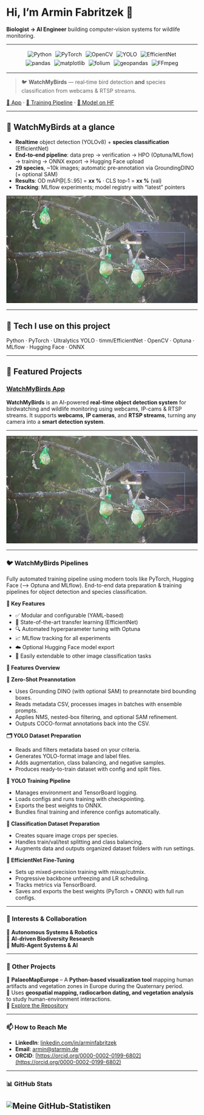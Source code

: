 # Hi, I’m Armin Fabritzek 👋
**Biologist → AI Engineer** building computer‑vision systems for wildlife monitoring.

--- 
<div align="center">
  <!-- row 1 -->
  <img src="https://img.shields.io/badge/Python-0057B8?style=for-the-badge&logo=python&logoColor=FFD700" alt="Python" width="80" style="margin:3px;"/>
  <img src="https://img.shields.io/badge/PyTorch-0057B8?style=for-the-badge&logo=PyTorch&logoColor=FFD700" alt="PyTorch" width="80" style="margin:3px;"/>
  <img src="https://img.shields.io/badge/OpenCV-0057B8?style=for-the-badge&logo=opencv&logoColor=FFD700" alt="OpenCV" width="80" style="margin:3px;"/>
  <img src="https://img.shields.io/badge/YOLO-0057B8?style=for-the-badge&logo=yolo&logoColor=FFD700" alt="YOLO" width="80" style="margin:3px;"/>
  <img src="https://img.shields.io/badge/EfficientNet-0057B8?style=for-the-badge&logo=efficientnet&logoColor=FFD700" alt="EfficientNet" width="80" style="margin:3px;"/>

  <br/>

  <!-- row 2 -->
  <img src="https://img.shields.io/badge/pandas-FFD700?style=for-the-badge&logo=pandas&logoColor=0057B8" alt="pandas" width="80" style="margin:3px;"/>
  <img src="https://img.shields.io/badge/matplotlib-FFD700?style=for-the-badge&logo=matplotlib&logoColor=0057B8" alt="matplotlib" width="80" style="margin:3px;"/>
  <img src="https://img.shields.io/badge/folium-FFD700?style=for-the-badge&logo=leaflet&logoColor=0057B8" alt="folium" width="80" style="margin:3px;"/>
  <img src="https://img.shields.io/badge/geopandas-FFD700?style=for-the-badge&logo=python&logoColor=0057B8" alt="geopandas" width="80" style="margin:3px;"/>
  <img src="https://img.shields.io/badge/FFmpeg-FFD700?style=for-the-badge&logo=ffmpeg&logoColor=0057B8" alt="FFmpeg" width="80" style="margin:3px;"/>
</div>

---

> 🐦 **WatchMyBirds** — real‑time bird detection **and** species classification from webcams & RTSP streams.

[🔗 App](https://github.com/arminfabritzek/WatchMyBirds) · [🧪 Training Pipeline](https://github.com/arminfabritzek/TrainMyBirds) · [🤗 Model on HF](https://huggingface.co/arminfabritzek/WatchMyBirds-Models/tree/main)

---

## 🚀 WatchMyBirds at a glance
- **Realtime** object detection (YOLOv8) + **species classification** (EfficientNet)
- **End‑to‑end pipeline**: data prep → verification → HPO (Optuna/MLflow) → training → ONNX export → Hugging Face upload
- **29 species**, ~10k images; automatic pre‑annotation via GroundingDINO (+ optional SAM)
- **Results**: OD mAP@[.5:.95] = **xx %** · CLS top‑1 = **xx %** (val)
- **Tracking**: MLflow experiments; model registry with “latest” pointers

<a id="watchmybirds-demo"></a>

![WatchMyBirds Demo](https://raw.githubusercontent.com/arminfabritzek/WatchMyBirds/main/assets/birds_1280.gif)

---

## 🔧 Tech I use on this project
Python · PyTorch · Ultralytics YOLO · timm/EfficientNet · OpenCV · Optuna · MLflow · Hugging Face · ONNX


---

## 🚀 Featured Projects
### [WatchMyBirds App](https://github.com/arminfabritzek/WatchMyBirds)  
**WatchMyBirds** is an AI-powered **real-time object detection system** for birdwatching and wildlife monitoring using webcams, IP-cams & RTSP streams. It supports **webcams**, **IP cameras**, and **RTSP streams**, turning any camera into a **smart detection system**.

---

![WatchMyBirds Demo](https://raw.githubusercontent.com/arminfabritzek/WatchMyBirds/main/assets/birds_1280.gif)  

---

### 🐦 WatchMyBirds Pipelines
Fully automated training pipeline using modern tools like PyTorch, Hugging Face (--> Optuna and MLflow). End-to-end data preparation & training pipelines for object detection and species classification.

**🧩 Key Features**

- ✅ Modular and configurable (YAML-based)
- 🧠 State-of-the-art transfer learning (EfficientNet)
- 🔍 Automated hyperparameter tuning with Optuna
- 📈 MLflow tracking for all experiments
- ☁️ Optional Hugging Face model export
- 🧪 Easily extendable to other image classification tasks


**🧭 Features Overview**

**🔎 Zero-Shot Preannotation**

- Uses Grounding DINO (with optional SAM) to preannotate bird bounding boxes.
- Reads metadata CSV, processes images in batches with ensemble prompts.
- Applies NMS, nested-box filtering, and optional SAM refinement.
- Outputs COCO-format annotations back into the CSV.

**🗂️ YOLO Dataset Preparation**

- Reads and filters metadata based on your criteria.
- Generates YOLO-format image and label files.
- Adds augmentation, class balancing, and negative samples.
- Produces ready-to-train dataset with config and split files.

**🚀 YOLO Training Pipeline**

- Manages environment and TensorBoard logging.
- Loads configs and runs training with checkpointing.
- Exports the best weights to ONNX.
- Bundles final training and inference configs automatically.

**🦜 Classification Dataset Preparation**

- Creates square image crops per species.
- Handles train/val/test splitting and class balancing.
- Augments data and outputs organized dataset folders with run settings.

**🎯 EfficientNet Fine-Tuning**

- Sets up mixed-precision training with mixup/cutmix.
- Progressive backbone unfreezing and LR scheduling.
- Tracks metrics via TensorBoard.
- Saves and exports the best weights (PyTorch + ONNX) with full run configs.

---


### 🚀 Interests & Collaboration

🦾 **Autonomous Systems & Robotics**  
🔬 **AI-driven Biodiversity Research**  
🤖 **Multi-Agent Systems & AI**  


---


### 📡 Other Projects
🔬 **PalaeoMapEurope** – A **Python-based visualization tool** mapping human artifacts and vegetation zones in Europe during the Quaternary period.  
📍 Uses **geospatial mapping, radiocarbon dating, and vegetation analysis** to study human-environment interactions.  
📂 [Explore the Repository](https://github.com/arminfabritzek/PalaeoMapEurope)  


---

### 📫 How to Reach Me
- **LinkedIn**: [linkedin.com/in/arminfabritzek](https://www.linkedin.com/in/arminfabritzek)
- **Email**: armin@starmin.de
- **ORCID**: [https://orcid.org/0000-0002-0199-6802](https://orcid.org/0000-0002-0199-6802)

---

### 📊 GitHub Stats
![Meine GitHub-Statistiken](https://github-readme-stats.vercel.app/api?username=arminfabritzek&show_icons=true&theme=radical)
---


<!---
arminfabritzek is a ✨ special ✨ repository because its `README.md` (this file) appears on your GitHub profile.
You can click the Preview link to take a look at your changes.
--->
